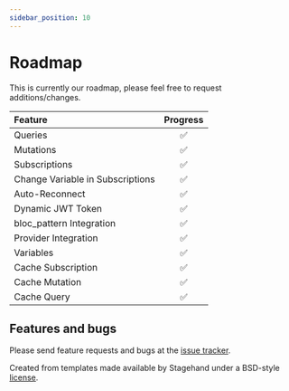 ```yaml
---
sidebar_position: 10
---
```


# Roadmap

This is currently our roadmap, please feel free to request additions/changes.

| Feature                          | Progress |
| :------------------------------- | :------: |
| Queries                          |    ✅    |
| Mutations                        |    ✅    |
| Subscriptions                    |    ✅    |
| Change Variable in Subscriptions |    ✅    |
| Auto-Reconnect                   |    ✅    |
| Dynamic JWT Token                |    ✅    |
| bloc_pattern Integration         |    ✅    |
| Provider Integration             |    ✅    |
| Variables                        |    ✅    |
| Cache Subscription               |    ✅    |
| Cache Mutation                   |    ✅    |
| Cache Query                      |    ✅    |

## Features and bugs

Please send feature requests and bugs at the [issue tracker](https://github.com/Flutterando/hasura_connect/issues).

Created from templates made available by Stagehand under a BSD-style
[license](https://github.com/dart-lang/stagehand/blob/master/LICENSE).
